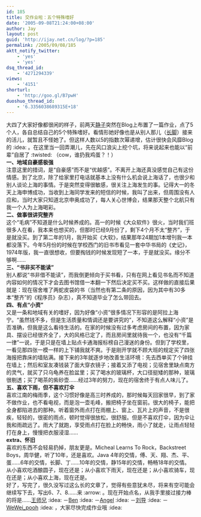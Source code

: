 ```yaml
---
id: 185
title: 交作业啦：五个特殊嗜好
date: '2005-09-08T21:24:00+08:00'
author: Jay
layout: post
guid: 'http://ijay.net.cn/log/?p=185'
permalink: /2005/09/08/185
aktt_notify_twitter:
    - 'yes'
    - 'yes'
dsq_thread_id:
    - '4271294339'
views:
    - '4151'
shorturl:
    - 'http://goo.gl/B7pwH'
duoshuo_thread_id:
    - '6.3356038689315E+18'
---
```


<div>大四了大家好像都很闲的样子，前两天<a href="http://spaces.msn.com/members/amandatyj/Blog/cns!1pYEfmJ-zTtrAMrwDRvF4RQQ!415.entry">静子</a>突然在Blog上布置了一篇作业，点了5个人，各自总结自己的5个特殊嗜好。看情形她好像也是从别人那儿（<a href="http://spaces.msn.com/members/fjh1119/Blog/cns!1pn-gcwBB4e-APxgToO8FIOw!518.entry">长脚</a>）接来的活儿，就暂且不怪她了。但这样人数以5的指数次幂递增，估计很快会风靡Blog的 :idea: 。在这里当一回弄潮儿，先在风口浪尖上挖个坑，将来说起来也能以“前辈”自居了 :twisted: （cow，谁扔我鸡蛋？！）</div>
<div></div>
<div><strong>一、地域自豪感极强</strong></div>
<div>注意这里的措词，是“自豪感”而不是“优越感”。不离开上海还真没感觉自己有这份情感。到了北京，除了给家里打电话就基本上没有什么机会说上海话了，也很少和别人谈论上海的事情。于是突然变得很敏感，很关注上海发生的事。记得大一的冬天上海申博成功，当收到上海同学发来的短信的时候，我叫了出来，但周围没有人应和，当时大家只知道北京申奥成功了，每人关心世博会，结果那天整个北航只有我一个人为上海喝彩。</div>
<div></div>
<div><strong>二、做事很讲究整齐</strong></div>
<div>这个“毛病”不知道是什么时候养成的。高一的时候《大众软件》很火，当时我们班很多人在看，我本来也想买的，但那时已经9月份了，剩下4个月不太“整齐”，于是就没买。到了第二年的1月，我开始买《大软》，结果那年24期加1本增刊我一本都没落下。今年5月份的时候在学校西门的旧书市看见一套中华书局的《史记》，1974年版，我一直很想收，但要掏钱的时候发现短了一本，于是就没买。缘分不够啊……</div>
<div></div>
<div><strong>三、“书非买不能读”</strong></div>
<div>别人都说“书非借不能读”，而我倒更倾向于买书看，只有在网上看见书名而不知道内容如何的情况下才会去图书馆借一本翻一下然后决定买不买。这样做的直接后果就是：现在宿舍堆了两蛇皮袋的书（当然也有第二条的原因，因为其中有30多本“整齐”的《程序员》杂志），真不知道毕业了怎么带回去。</div>
<div></div>
<div><strong>四、有点“小资”</strong></div>
<div>又是一条和地域有关的嗜好，因为好像“小资”很多情况下形容的是阿拉上海宁。“虽然钱不多，但是生活质量和情调还是要讲究的”，不知道这么解释“小资”是否准确，但我是这么看待生活的。在家的时候没有过多考虑房间的布置，因为家具、摆设已经很齐全了，大的风格已定了，而且房间里就待我一个，也没有“千篇一律”一说，于是只是在墙上贴点卡通海报标榜自己漫迷的身份。但到了学校里，一看见那四张一模一样的上下铺我就不爽。于是刚开学就不顾大班的规定买了四张海报把靠床的墙贴满。接下来的3年就逐步地改善生活环境：先去西单买了个钟挂在墙上；然后和室友凑钱装了面大穿衣镜子；接着又添了电视；见宿舍里缺点南方的灵气，就买了只乌龟养在脸盆里；买了喝水的玻璃杯，大口径挺矮的那种，玻璃很剔透；买了喝茶的紫砂壶……经过3年的努力，现在的宿舍终于有点人味儿了。</div>
<div></div>
<div><strong>五、喜欢下雨，但不喜欢打伞</strong></div>
<div>喜欢江南的梅雨季，这个习惯好像是高三时养成的，那时候每天回家很早，到了家不做作业，也不看电视，而是泡一壶毛峰，搬把椅子坐在窗前。很大的椅子，能把全身都陷进去的那种。听着窗外雨点打在雨棚上、窗上、瓦片上的声音，不是很疾，轻轻的，很密的雨点，顿时觉得很放松，很舒服。但是不喜欢打伞，因为伞让我和雨疏远了。雨大了就跑，享受雨点打在脸上的畅快，雨小了就走，让雨点轻轻打在身上，慢慢把衣服浸湿……</div>
<div></div>
<div><strong>extra、怀旧</strong></div>
<div>喜欢的东西不会轻易扔掉，朋友更是。Micheal Learns To Rock，Backstreet Boys，周华健，听了10年，还是喜欢。Java 4年的交情，傅、天、翔、杰、平、蛋……6年的交情，长脚、丁……10年的交情，静15年的交情，畅畅18年的交情。从小喜欢吃酒酿圆子，现在还是；从小喜欢下雨天，现在还是；从小喜欢骑车，现在还是；从小喜欢上海，现在还是。</div>
<div></div>
<div>好了，写完了，很久没写过这么长的文章了，觉得有些意犹未尽，将来有空可能会继续写下去，写出6、7、8……来 :arrow: 。现在开始点名，从我手里接过接力棒的将是……<a href="http://spaces.msn.com/members/wjbaby">王师兄</a> :idea: －<a href="http://spaces.msn.com/members/benzheren">Ben</a> :idea: －<a href="http://spaces.msn.com/members/gufeng1949">Angel</a> :idea: －<a href="http://spaces.msn.com/members/nancybuaa">刘导</a> :idea: －<a href="http://spaces.msn.com/members/hncq">WeWei_pooh</a> :idea: ，大家尽快完成作业哦 :idea:</div>